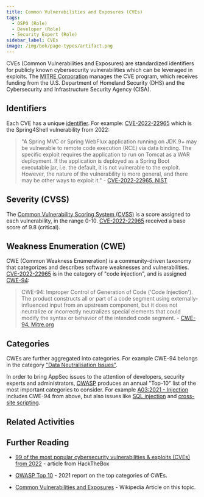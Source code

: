 ```yaml
---
title: Common Vulnerabilities and Exposures (CVEs)
tags: 
  - OSPO (Role)
  - Developer (Role)
  - Security Expert (Role)
sidebar_label: CVEs
image: /img/bok/page-types/artifact.png
---
```


CVEs (Common Vulnerabilities and Exposures) are standardized identifiers for publicly known cybersecurity vulnerabilities which can be leveraged in exploits. The [MITRE Corporation](https://www.mitre.org) manages the CVE program, which receives funding from the U.S. Department of Homeland Security (DHS) and the Cybersecurity and Infrastructure Security Agency (CISA).

## Identifiers

Each CVE has a unique [identifier](https://en.wikipedia.org/wiki/Common_Vulnerabilities_and_Exposures#CVE_identifiers).  For example: [CVE-2022-22965](https://nvd.nist.gov/vuln/detail/cve-2022-22965) which is the Spring4Shell vulnerability from 2022:

> "A Spring MVC or Spring WebFlux application running on JDK 9+ may be vulnerable to remote code execution (RCE) via data binding. The specific exploit requires the application to run on Tomcat as a WAR deployment. If the application is deployed as a Spring Boot executable jar, i.e. the default, it is not vulnerable to the exploit. However, the nature of the vulnerability is more general, and there may be other ways to exploit it." - [CVE-2022-22965, NIST](https://nvd.nist.gov/vuln/detail/cve-2022-22965)

## Severity (CVSS)

The [Common Vulnerability Scoring System (CVSS)](https://en.wikipedia.org/wiki/Common_Vulnerability_Scoring_System) is a score assigned to each vulnerability, in the range 0-10.  [CVE-2022-22965](https://nvd.nist.gov/vuln/detail/cve-2022-22965) received a base score of 9.8 (critical).  

## Weakness Enumeration (CWE)

CWE (Common Weakness Enumeration) is a community-driven taxonomy that categorizes and describes software weaknesses and vulnerabilities.  [CVE-2022-22965](https://nvd.nist.gov/vuln/detail/cve-2022-22965) is in the category of "code injection", and is assigned [CWE-94](https://cwe.mitre.org/data/definitions/94.html):

> CWE-94: Improper Control of Generation of Code ('Code Injection').  The product constructs all or part of a code segment using externally-influenced input from an upstream component, but it does not neutralize or incorrectly neutralizes special elements that could modify the syntax or behavior of the intended code segment. - [CWE-94, Mitre.org](https://cwe.mitre.org/data/definitions/94.html)

## Categories

CWEs are further aggregated into categories.  For example CWE-94 belongs in the category ["Data Neutralisation Issues"](https://cwe.mitre.org/data/definitions/137.html).  

In order to bring AppSec issues to the attention of developers, security experts and administrators, [OWASP](https://owasp.org) produces an annual "Top-10" list of the most important categories to consider.  For example [A03:2021 - Injection](https://owasp.org/Top10/A03_2021-Injection/) includes CWE-94 from above, but also issues like [SQL injection](https://en.wikipedia.org/wiki/SQL_injection) and [cross-site scripting](https://en.wikipedia.org/wiki/Cross-site_scripting).

## Related Activities

<BokTagList tag="CVE (Artifact)" filter="Activities" />

## Further Reading

- [99 of the most popular cybersecurity vulnerabilities & exploits (CVEs) from 2022](https://www.hackthebox.com/blog/most-popular-cybersecurity-vulnerabilities-and-exploits-from-2022) - article from HackTheBox

- [OWASP Top 10](https://owasp.org/Top10/) - 2021 report on the top categories of CWEs.

- [Common Vulnerabilities and Exposures](https://en.wikipedia.org/wiki/Common_Vulnerabilities_and_Exposures) - Wikipedia Article on this topic.
